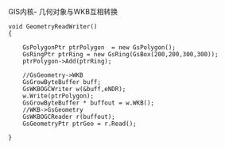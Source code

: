 GIS内核- 几何对象与WKB互相转换
	
	void GeometryReadWriter()
	{
	
		GsPolygonPtr ptrPolygon  = new GsPolygon();
		GsRingPtr ptrRing = new GsRing(GsBox(200,200,300,300));
		ptrPolygon->Add(ptrRing);
	
		//GsGeometry->WKB
		GsGrowByteBuffer buff;
		GsWKBOGCWriter w(&buff,eNDR);
		w.Write(ptrPolygon);
		GsGrowByteBuffer * buffout = w.WKB();
		//WKB->GsGeometry
		GsWKBOGCReader r(buffout);
		GsGeometryPtr ptrGeo = r.Read();
	
	}